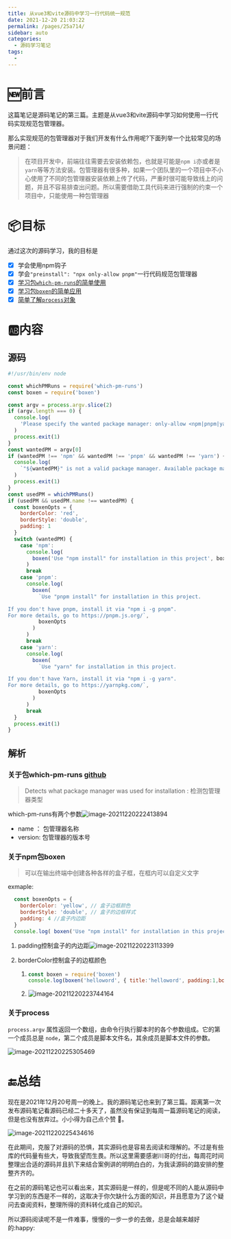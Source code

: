 ```yaml
---
title: 从vue3和vite源码中学习一行代码统一规范
date: 2021-12-20 21:03:22
permalink: /pages/25a714/
sidebar: auto
categories:
  - 源码学习笔记
tags:
  - 
---
```

# :new:前言

 这篇笔记是源码笔记的第三篇。主题是从vue3和vite源码中学习如何使用一行代码实现规范包管理器。

 那么实现规范的包管理器对于我们开发有什么作用呢?下面列举一个比较常见的场景问题：

> 在项目开发中，前端往往需要去安装依赖包，也就是可能是`npm i`亦或者是`yarn`等等方法安装。包管理器有很多种，如果一个团队里的一个项目中不小心使用了不同的包管理器安装依赖上传了代码，严重时很可能导致线上的问题，并且不容易排查出问题。所以需要借助工具代码来进行强制的约束一个项目中，只能使用一种包管理器

# :package:目标

通过这次的源码学习，我的目标是

- [x] 学会使用npm钩子
- [x] 学会`"preinstall": "npx only-allow pnpm"`一行代码规范包管理器
- [x] <a href="#pm" >学习包`which-pm-runs`的简单使用</a>
- [x] <a href="#boxen">学习包`boxen`的简单应用</a>
- [x] <a href="#process">简单了解`process`对象</a>

# :ab:内容

## 源码

```js
#!/usr/bin/env node

const whichPMRuns = require('which-pm-runs')
const boxen = require('boxen')

const argv = process.argv.slice(2)
if (argv.length === 0) {
  console.log(
    'Please specify the wanted package manager: only-allow <npm|pnpm|yarn>'
  )
  process.exit(1)
}
const wantedPM = argv[0]
if (wantedPM !== 'npm' && wantedPM !== 'pnpm' && wantedPM !== 'yarn') {
  console.log(
    `"${wantedPM}" is not a valid package manager. Available package managers are: npm, pnpm, or yarn.`
  )
  process.exit(1)
}
const usedPM = whichPMRuns()
if (usedPM && usedPM.name !== wantedPM) {
  const boxenOpts = {
    borderColor: 'red',
    borderStyle: 'double',
    padding: 1
  }
  switch (wantedPM) {
    case 'npm':
      console.log(
        boxen('Use "npm install" for installation in this project', boxenOpts)
      )
      break
    case 'pnpm':
      console.log(
        boxen(
          `Use "pnpm install" for installation in this project.

If you don't have pnpm, install it via "npm i -g pnpm".
For more details, go to https://pnpm.js.org/`,
          boxenOpts
        )
      )
      break
    case 'yarn':
      console.log(
        boxen(
          `Use "yarn" for installation in this project.

If you don't have Yarn, install it via "npm i -g yarn".
For more details, go to https://yarnpkg.com/`,
          boxenOpts
        )
      )
      break
  }
  process.exit(1)
}
```

## 解析

### <a name="pm">关于包which-pm-runs [github](https://github.com/zkochan/which-pm)</a>

> Detects what package manager was used for installation : 检测包管理器类型

which-pm-runs有两个参数![image-20211220222413894](https://pic-xiaocao123-1304191709.cos.ap-guangzhou.myqcloud.com/image-20211220222413894.png)

- name ： 包管理器名称
- version: 包管理器的版本号

### <a name="boxen">关于npm包boxen</a>

> 可以在输出终端中创建各种各样的盒子框，在框内可以自定义文字

exmaple:

```js
  const boxenOpts = {
    borderColor: 'yellow', // 盒子边框颜色
    borderStyle: 'double', // 盒子的边框样式
    padding: 4 //盒子内边距
  }
  console.log( boxen('Use "npm install" for installation in this project', boxenOpts) )
```

1. padding控制盒子的内边距![image-20211220223113399](https://pic-xiaocao123-1304191709.cos.ap-guangzhou.myqcloud.com/image-20211220223113399.png)

2. borderColor控制盒子的边框颜色

   1. ```js
      const boxen = require('boxen')
      console.log(boxen('helloword', { title:'helloword', padding:1,borderColor:'#1abc9d',borderStyle:'double'}))
      ```

   2. ![image-20211220223744164](https://pic-xiaocao123-1304191709.cos.ap-guangzhou.myqcloud.com/image-20211220223744164.png)

### <a name="process">关于process</a>

`process.argv` 属性返回一个数组，由命令行执行脚本时的各个参数组成。它的第一个成员总是 `node`，第二个成员是脚本文件名，其余成员是脚本文件的参数。

![image-20211220225305469](https://pic-xiaocao123-1304191709.cos.ap-guangzhou.myqcloud.com/image-20211220225305469.png)

# :end:总结

 现在是2021年12月20号周一的晚上。我的源码笔记也来到了第三篇。距离第一次发布源码笔记看源码已经二十多天了，虽然没有保证到每周一篇源码笔记的阅读，但是也没有放弃过。小小得为自己点个赞 :crossed_fingers:。

![image-20211220225434616](https://pic-xiaocao123-1304191709.cos.ap-guangzhou.myqcloud.com/image-20211220225434616.png)

 在此期间，克服了对源码的恐惧，其实源码也是容易去阅读和理解的。不过是有些库的代码量有些大，导致我望而生畏。所以这里需要感谢川哥的付出，每周花时间整理出合适的源码并且扒下来结合案例讲的明明白白的，为我读源码的路安排的整整齐齐的。

 在之前的源码笔记也可以看出来，其实源码是一样的，但是呢不同的人能从源码中学习到的东西是不一样的，这取决于你欠缺什么方面的知识，并且愿意为了这个疑问去查阅资料，整理所得的资料转化成自己的知识。

 所以源码阅读呢不是一件难事，慢慢的一步一步的去做，总是会越来越好的:happy:
